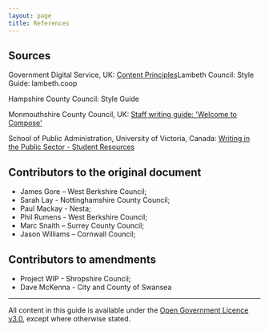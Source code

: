 ```yaml
---
layout: page
title: References
---
```


## Sources

Government Digital Service, UK: [Content Principles](https://www.gov.uk/designprinciples/styleguide)Lambeth Council: Style Guide: lambeth.coop

Hampshire County Council: Style Guide

Monmouthshire County Council, UK: [Staff writing guide: 'Welcome to Compose'](https://digitalmon.wordpress.com/2013/04/09/monmouthshire-county-council-staff-writing-guide-draft-welcome-to-compose/)

School of Public Administration, University of Victoria, Canada: [Writing in the Public Sector - Student Resources](https://www.uvic.ca/hsd/publicadmin/assets/docs/aboutUs/linksofinterest/writingResources.pdf)

## [](https://localgovdigital.info/localgov-digital-makers/outputs/digital-content-standards/references/#contributors-to-the-original-document)Contributors to the original document

- James Gore – West Berkshire Council;
- Sarah Lay - Nottinghamshire County Council;
- Paul Mackay - Nesta;
- Phil Rumens - West Berkshire Council;
- Marc Snaith – Surrey County Council;
- Jason Williams – Cornwall Council;

## [](https://localgovdigital.info/localgov-digital-makers/outputs/digital-content-standards/references/#contributors-to-amendments)Contributors to amendments

- Project WIP - Shropshire Council;
- Dave McKenna - City and County of Swansea

* * *

All content in this guide is available under the [Open Government Licence v3.0](http://www.nationalarchives.gov.uk/doc/open-government-licence/version/3/ "next"), except where otherwise stated.
